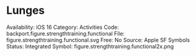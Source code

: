 # Lunges

Availability: iOS 16
Category: Activities
Code: backport.figure.strengthtraining.functional
File: figure.strengthtraining.functional.svg
Free: No
Source: Apple SF Symbols
Status: Integrated
Symbol: figure.strengthtraining.functional2x.png